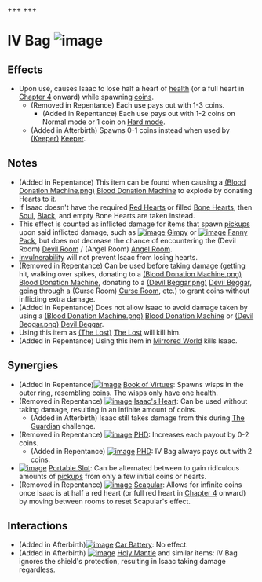 +++
+++

 # IV Bag ![image](/image/IV_Bag.png) 

Effects
---------


* Upon use, causes Isaac to lose half a heart of [health](/wiki/Health "Health") (or a full heart in [Chapter 4](/wiki/Chapter_4 "Chapter 4") onward) while spawning [coins](/wiki/Coin "Coin").
	+ (Removed in Repentance) Each use pays out with 1-3 coins.
		- (Added in Repentance) Each use pays out with 1-2 coins on Normal mode or 1 coin on [Hard mode](/wiki/Hard_mode "Hard mode").
	+ (Added in Afterbirth) Spawns 0-1 coins instead when used by  [(Keeper)](/wiki/Keeper "Keeper") [Keeper](/wiki/Keeper "Keeper").


Notes
-------


* (Added in Repentance) This item can be found when causing a [(Blood Donation Machine.png)](https://static.wikia.nocookie.net/bindingofisaacre_gamepedia/images/6/6e/Blood_Donation_Machine.png/revision/latest?cb=20210821075842) [Blood Donation Machine](/wiki/Machines#Blood_Donation_Machine "Machines") to explode by donating Hearts to it.
* If Isaac doesn't have the required [Red Hearts](/wiki/Red_Heart "Red Heart") or filled [Bone Hearts](/wiki/Bone_Heart "Bone Heart"), then [Soul](/wiki/Soul_Heart "Soul Heart"), [Black](/wiki/Black_Heart "Black Heart"), and empty Bone Hearts are taken instead.
* This effect is counted as inflicted damage for items that spawn [pickups](/wiki/Pickup "Pickup") upon said inflicted damage, such as [![image](/image/Gimpy.png)](/wiki/Gimpy "Gimpy") [Gimpy](/wiki/Gimpy "Gimpy") or [![image](/image/Fanny_Pack.png)](/wiki/Fanny_Pack "Fanny Pack") [Fanny Pack](/wiki/Fanny_Pack "Fanny Pack"), but does not decrease the chance of encountering the (Devil Room) [Devil Room](/wiki/Devil_Room "Devil Room") / (Angel Room) [Angel Room](/wiki/Angel_Room "Angel Room").
* [Invulnerability](/wiki/Invulnerability "Invulnerability") will not prevent Isaac from losing hearts.
* (Removed in Repentance) Can be used before taking damage (getting hit, walking over spikes, donating to a [(Blood Donation Machine.png)](https://static.wikia.nocookie.net/bindingofisaacre_gamepedia/images/6/6e/Blood_Donation_Machine.png/revision/latest?cb=20210821075842) [Blood Donation Machine](/wiki/Machines#Blood_Donation_Machine "Machines"), donating to a [(Devil Beggar.png)](https://static.wikia.nocookie.net/bindingofisaacre_gamepedia/images/b/b6/Devil_Beggar.png/revision/latest?cb=20210821101216) [Devil Beggar](/wiki/Beggar#Devil_Beggar "Beggar"), going through a (Curse Room) [Curse Room](/wiki/Curse_Room "Curse Room"), etc.) to grant coins without inflicting extra damage.
* (Added in Repentance) Does not allow Isaac to avoid damage taken by using a [(Blood Donation Machine.png)](https://static.wikia.nocookie.net/bindingofisaacre_gamepedia/images/6/6e/Blood_Donation_Machine.png/revision/latest?cb=20210821075842) [Blood Donation Machine](/wiki/Machines#Blood_Donation_Machine "Machines") or [(Devil Beggar.png)](https://static.wikia.nocookie.net/bindingofisaacre_gamepedia/images/b/b6/Devil_Beggar.png/revision/latest?cb=20210821101216) [Devil Beggar](/wiki/Beggar#Devil_Beggar "Beggar").
* Using this item as  [(The Lost)](/wiki/The_Lost "The Lost") [The Lost](/wiki/The_Lost "The Lost") will kill him.
* (Added in Repentance) Using this item in [Mirrored World](/wiki/Mirrored_World "Mirrored World") kills Isaac.


Synergies
-----------


* (Added in Repentance)[![image](/image/Book_of_Virtues.png)](/wiki/Book_of_Virtues "Book of Virtues") [Book of Virtues](/wiki/Book_of_Virtues "Book of Virtues"): Spawns wisps in the outer ring, resembling coins. The wisps only have one health.
* (Removed in Repentance) [![image](/image/Isaac%27s_Heart.png)](/wiki/Isaac%27s_Heart "Isaac's Heart") [Isaac's Heart](/wiki/Isaac%27s_Heart "Isaac's Heart"): Can be used without taking damage, resulting in an infinite amount of coins.
	+ (Added in Afterbirth) Isaac still takes damage from this during [The Guardian](/wiki/The_Guardian "The Guardian") challenge.
* (Removed in Repentance) [![image](/image/PHD.png)](/wiki/PHD "PHD") [PHD](/wiki/PHD "PHD"): Increases each payout by 0-2 coins.
	+ (Added in Repentance) [![image](/image/PHD.png)](/wiki/PHD "PHD") [PHD](/wiki/PHD "PHD"): IV Bag always pays out with 2 coins.
* [![image](/image/Portable_Slot.png)](/wiki/Portable_Slot "Portable Slot") [Portable Slot](/wiki/Portable_Slot "Portable Slot"): Can be alternated between to gain ridiculous amounts of [pickups](/wiki/Pickups "Pickups") from only a few initial coins or hearts.
* (Removed in Repentance) [![image](/image/Scapular.png)](/wiki/Scapular "Scapular") [Scapular](/wiki/Scapular "Scapular"): Allows for infinite coins once Isaac is at half a red heart (or full red heart in [Chapter 4](/wiki/Chapter_4 "Chapter 4") onward) by moving between rooms to reset Scapular's effect.


Interactions
--------------


* (Added in Afterbirth)[![image](/image/Car_Battery.png)](/wiki/Car_Battery "Car Battery") [Car Battery](/wiki/Car_Battery "Car Battery"): No effect.
* (Added in Afterbirth) [![image](/image/Holy_Mantle.png)](/wiki/Holy_Mantle "Holy Mantle") [Holy Mantle](/wiki/Holy_Mantle "Holy Mantle") and similar items: IV Bag ignores the shield's protection, resulting in Isaac taking damage regardless.


